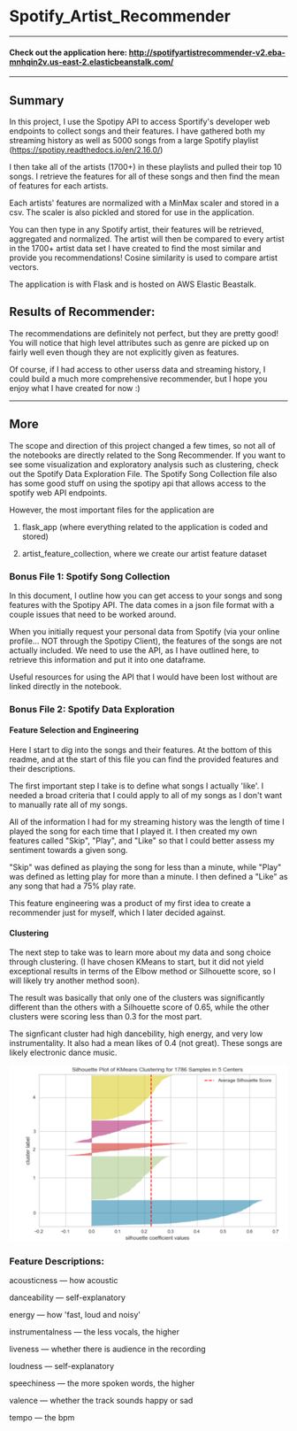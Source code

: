 # Spotify_Artist_Recommender
--- 
#### Check out the application here: http://spotifyartistrecommender-v2.eba-mnhqin2v.us-east-2.elasticbeanstalk.com/
---
## Summary

In this project, I use the Spotipy API to access Sportify's developer web endpoints to collect songs and their features. I have gathered both my streaming history as well as 5000 songs from a large Spotify playlist (https://spotipy.readthedocs.io/en/2.16.0/)

I then take all of the artists (1700+) in these playlists and pulled their top 10 songs. I retrieve the features for all of these songs and then find the mean of features for each artists.

Each artists' features are normalized with a MinMax scaler and stored in a csv. The scaler is also pickled and stored for use in the application.

You can then type in any Spotify artist, their features will be retrieved, aggregated and normalized. The artist will then be compared to every artist in the 1700+ artist data set I have created to find the most similar and provide you recommendations! Cosine similarity is used to compare artist vectors. 

The application is with Flask and is hosted on AWS Elastic Beastalk.

## Results of Recommender:
The recommendations are definitely not perfect, but they are pretty good! You will notice that high level attributes such as genre are picked up on fairly well even though they are not explicitly given as features. 

Of course, if I had access to other userss data and streaming history, I could build a much more comprehensive recommender, but I hope you enjoy what I have created for now :) 

-----------
## More

The scope and direction of this project changed a few times, so not all of the notebooks are directly related to the Song Recommender. If you want to see some visualization and exploratory analysis such as clustering, check out the Spotify Data Exploration File. The Spotify Song Collection file also has some good stuff on using the spotipy api that allows access to the spotify web API endpoints.

However, the most important files for the application are 

1) flask_app (where everything related to the application is coded and stored)

2) artist_feature_collection, where we create our artist feature dataset

### Bonus File 1: Spotify Song Collection

In this document, I outline how you can get access to your songs and song features with the Spotipy API. The data comes in a json file format with a couple issues that need to be worked around.

When you initially request your personal data from Spotify (via your online profile... NOT through the Spotipy Client), the features of the songs are not actually included. We need to use the API, as I have outlined here, to retrieve this information and put it into one dataframe.

Useful resources for using the API that I would have been lost without are linked directly in the notebook.

### Bonus File 2: Spotify Data Exploration

#### Feature Selection and Engineering
Here I start to dig into the songs and their features. At the bottom of this readme, and at the start of this file you can find the provided features and their descriptions.

The first important step I take is to define what songs I actually 'like'. I needed a broad criteria that I could apply to all of my songs as I don't want to manually rate all of my songs.

All of the information I had for my streaming history was the length of time I played the song for each time that I played it. I then created my own features called "Skip", "Play", and "Like" so that I could better assess my sentiment towards a given song.

"Skip" was defined as playing the song for less than a minute, while "Play" was defined as letting play for more than a minute. I then defined a "Like" as any song that had a 75% play rate.

This feature engineering was a product of my first idea to create a recommender just for myself, which I later decided against.

#### Clustering
The next step to take was to learn more about my data and song choice through clustering. (I have chosen KMeans to start, but it did not yield exceptional results in terms of the Elbow method or Silhouette score, so I will likely try another method soon).

The result was basically that only one of the clusters was significantly different than the others with a Silhouette score of 0.65, while the other clusters were scoring less than 0.3 for the most part.

The signficant cluster had high dancebility, high energy, and very low instrumentality. It also had a mean likes of 0.4 (not great). These songs are likely electronic dance music.

![](readme_images/s_score.png.PNG)


### Feature Descriptions:
acousticness — how acoustic

danceability — self-explanatory

energy — how 'fast, loud and noisy'

instrumentalness — the less vocals, the higher

liveness — whether there is audience in the recording

loudness — self-explanatory

speechiness — the more spoken words, the higher

valence — whether the track sounds happy or sad

tempo — the bpm
